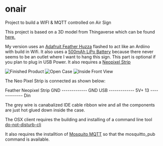 # onair
Project to build a WIFI &amp; MQTT controlled on Air Sign

This project is based on a 3D model from Thingaverse which can be found [here.](https://www.thingiverse.com/thing:2847029)

My version uses an [Adafruit Feather Huzza](https://www.adafruit.com/product/2821) flashed to act like an Ardiino with build in Wifi.
It also uses a [500mAh LiPo Battery](https://www.adafruit.com/product/1578) because there never seems to be an outlet where I want to hang this sign. This part is optional if you plan to plug in USB Power.
It also requires a [Neopixel Strip](https://www.adafruit.com/product/1376?length=1)

![Finished Product](https://github.com/obiwan314/markdown-here/raw/master/images/IMG_6416.jpg "Picture of Finished product")
![Open Case](https://github.com/obiwan314/markdown-here/raw/master/images/IMG_6405.jpg "Inside view showing wiring.")
![Inside Front View](https://github.com/obiwan314/markdown-here/raw/master/images/IMG_6406.jpg "Inside front of case showing red plastic filter")

The Neo Pixel Strip is connected as shown below:

Feather          Neopixel Strip
GND ------------- GND
USB ------------- 5V+
13  ------------- Din

The grey wire is canabalized IDE cable ribbon wire and all the components are just hot glued down inside the case.

The OSX client requires the building and installing of a command line tool [do-not-disturb-cli](https://travis-ci.org/sindresorhus/do-not-disturb-cli)

It also requires the installtion of [Mosquito MQTT](https://mosquitto.org/) so that the mosquitto_pub command is available.
